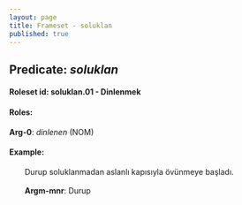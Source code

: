 ```yaml
---
layout: page
title: Frameset - soluklan
published: true
---
```

<h2>Predicate: <i>soluklan</i></h2>
<h4>Roleset id: soluklan.01 - Dinlenmek<br>
<h4>Roles:</h4>
<b>Arg-0</b>: <i>dinlenen</i>  (NOM) <br>
<h4>Example:</h4>
&emsp;&emsp;Durup soluklanmadan aslanlı kapısıyla övünmeye başladı.<br><br>
&emsp;&emsp;<b>Argm-mnr</b>:  Durup<br>

